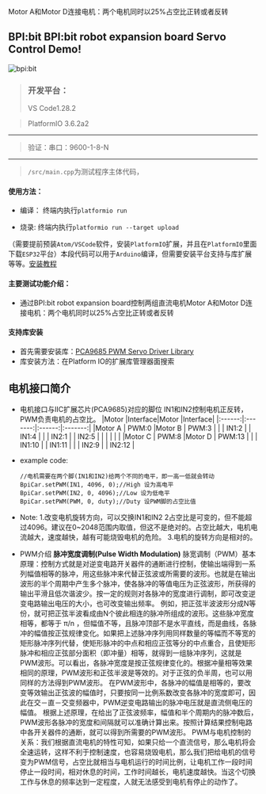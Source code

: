 Motor A和Motor D连接电机：两个电机同时以25%占空比正转或者反转

## BPI:bit BPI:bit robot expansion board Servo Control Demo!

 ![bpi:bit](https://forum.banana-pi.org.cn/uploads/default/original/2X/e/e5557db2dec86b6bf402c5eb4d35b5c1bb668f0e.JPG)

> ### 开发平台：
> VS Code1.28.2

> PlatformIO 3.6.2a2

----
> 验证：串口：9600-1-8-N
----
> `/src/main.cpp`为测试程序主体代码，

#### 使用方法：
- 编译：
终端内执行`platformio run`

- 烧录:
终端内执行`platformio run --target upload`

（需要提前预装`Atom/VSCode`软件，安装`PlatformIO`扩展，并且在`PlatformIO`里面下载`ESP32`平台）本段代码可以用于`Arduino`编译，但需要安装平台支持与库扩展等等。[安装教程](/programing/Arduino_IDE)

#### 主要测试功能介绍：

- 通过BPI:bit robot expansion board控制两组直流电机Motor A和Motor D连接电机：两个电机同时以25%占空比正转或者反转

#### 支持库安装
- 首先需要安装库：[PCA9685 PWM Servo Driver Library](https://github.com/adafruit/Adafruit-PWM-Servo-Driver-Library)
- 库安装方法：在Platform IO的扩展库管理器面搜索

## 电机接口简介

- 电机接口与IIC扩展芯片(PCA9685)对应的脚位
  IN1和IN2控制电机正反转，PWM负责电机的占空比。
  |Motor   |Interface|Motor   |Interface|
  |:------:|:-------:|:------:|:-------:|
  |Motor A | PWM:0   |Motor B | PWM:3   |
  |        | IN1:2   |        | IN1:4   |
  |        | IN2:1   |        | IN2:5   |
  |        |         |        |         |
  |Motor C | PWM:8   |Motor D | PWM:13  |
  |        | IN1:10  |        | IN1:11  |
  |        | IN2:9   |        | IN2:12  |

- example code:
  ```
  //电机需要在两个脚(IN1和IN2)给两个不同的电平，即一高一低就会转动
  BpiCar.setPWM(IN1, 4096, 0);//High 设为高电平
  BpiCar.setPWM(IN2, 0, 4096);//Low 设为低电平
  BpiCar.setPWM(PWM, 0, duty);//Duty 设PWM脚的占空比值
  ```
  
- Note:
 1.改变电机旋转方向，可以交换IN1和IN2
 2占空比是可变的，但不能超过4096。建议在0~2048范围内取值，但这不是绝对的。占空比越大，电机电流越大，速度越快，越有可能烧毁电机的危险。
 3.电机的旋转方向是相对的。

- PWM介绍
  **脉冲宽度调制(Pulse Width Modulation)**
  脉宽调制（PWM）基本原理：控制方式就是对逆变电路开关器件的通断进行控制，使输出端得到一系列幅值相等的脉冲，用这些脉冲来代替正弦波或所需要的波形。也就是在输出波形的半个周期中产生多个脉冲，使各脉冲的等值电压为正弦波形，所获得的输出平滑且低次谐波少。按一定的规则对各脉冲的宽度进行调制，即可改变逆变电路输出电压的大小，也可改变输出频率。
  例如，把正弦半波波形分成N等份，就可把正弦半波看成由N个彼此相连的脉冲所组成的波形。这些脉冲宽度相等，都等于 π/n ，但幅值不等，且脉冲顶部不是水平直线，而是曲线，各脉冲的幅值按正弦规律变化。如果把上述脉冲序列用同样数量的等幅而不等宽的矩形脉冲序列代替，使矩形脉冲的中点和相应正弦等分的中点重合，且使矩形脉冲和相应正弦部分面积（即冲量）相等，就得到一组脉冲序列，这就是PWM波形。可以看出，各脉冲宽度是按正弦规律变化的。根据冲量相等效果相同的原理，PWM波形和正弦半波是等效的。对于正弦的负半周，也可以用同样的方法得到PWM波形。
  在PWM波形中，各脉冲的幅值是相等的，要改变等效输出正弦波的幅值时，只要按同一比例系数改变各脉冲的宽度即可，因此在交－直－交变频器中，PWM逆变电路输出的脉冲电压就是直流侧电压的幅值。
  根据上述原理，在给出了正弦波频率，幅值和半个周期内的脉冲数后，PWM波形各脉冲的宽度和间隔就可以准确计算出来。按照计算结果控制电路中各开关器件的通断，就可以得到所需要的PWM波形。
  PWM与电机控制的关系：我们根据直流电机的特性可知，如果只给一个直流信号，那么电机将会全速运转，这样不利于控制速度，也容易烧毁电机，那么我们把给电机的信号变为PWM信号，占空比就相当与电机运行的时间比例，让电机工作一段时间停止一段时间，相对休息的时间，工作时间越长，电机速度越快。当这个切换工作与休息的频率达到一定程度，人就无法感受到电机有停止的动作了。